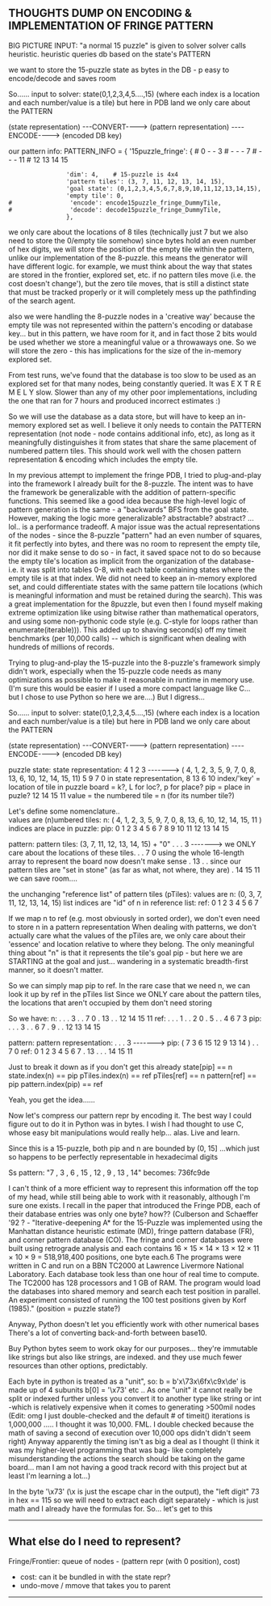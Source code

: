 ## THOUGHTS DUMP ON ENCODING & IMPLEMENTATION OF FRINGE PATTERN


BIG PICTURE INPUT: "a normal 15 puzzle" is given to solver
solver calls heuristic. heuristic queries db based on the state's PATTERN

we want to store the 15-puzzle state as bytes in the DB - p easy to encode/decode and saves room

So......
input to solver: state(0,1,2,3,4,5....,15)  (where each index is a location and each number/value is a tile)
but here in PDB land we only care about the PATTERN 

(state representation) ---CONVERT----> (pattern representation) ----ENCODE----> (encoded DB key)

our pattern info:
    PATTERN_INFO = {
        '15puzzle_fringe': {
            # 0  -  -  3
            # -  -  -  7
            # -  -  -  11
            # 12 13 14 15
            
                    'dim': 4,    # 15-puzzle is 4x4
                    'pattern tiles': (3, 7, 11, 12, 13, 14, 15),
                    'goal state': (0,1,2,3,4,5,6,7,8,9,10,11,12,13,14,15),
                    'empty tile': 0,
    #                'encode': encode15puzzle_fringe_DummyTile,
    #                'decode': decode15puzzle_fringe_DummyTile,
                    },

we only care about the locations of 8 tiles  (technically just 7 but we also need to store the 0/empty tile somehow)
since bytes hold an even number of hex digits, we will store the position of the empty tile within the pattern, 
unlike our implementation of the 8-puzzle. this means the generator will have different logic.
for example, we must think about the way that states are stored in the frontier, explored set, etc.
if no pattern tiles move (i.e. the cost doesn't change'), but the zero tile moves, that is still a distinct state that 
must be tracked properly or it will completely mess up the pathfinding of the search agent.

also we were handling the 8-puzzle nodes in a 'creative way' because the empty tile was not represented within the
pattern's encoding or database key... but in this pattern, we have room for it, and in fact those 2 bits would be used
whether we store a meaningful value or  a throwaways one.
So we will store the zero - this has implications for the size of the in-memory explored set.

From test runs, we've found that the database is too slow to be used as an explored set for that many nodes, being constantly queried.
It was E X T R E M E L Y slow. Slower than any of my other poor implementations, including the one that ran for 7 hours and produced
incorrect estimates :)

So we will use the database as a data store, but will have to keep an in-memory explored set as well. I believe it only needs
to contain the PATTERN representation (not node - node contains additional info, etc), as long as it meaningfully distinguishes it from 
states that share the same placement of numbered pattern tiles. This should work well with the chosen pattern representation & encoding
which includes the empty tile. 

In my previous attempt to implement the fringe PDB, I tried to plug-and-play into the framework I already built for the 8-puzzle.
The intent was to have the framework be generalizable with the addition of pattern-specific functions. This seemed like a good idea
because the high-level logic of pattern generation is the same - a "backwards" BFS from the goal state.
However, making the logic more generalizable? abstractable? abstract? ... lol.. is a performance tradeoff.
A major issue was the actual representations of the nodes - since the 8-puzzle "pattern" had an even number of squares, it fit
perfectly into bytes, and there was no room to represent the empty tile, nor did it make sense to do so - in fact, it saved
space not to do so because the empty tile's location as implicit from the organization of the database- i.e. it was split into
tables 0-8, with each table containing states where the empty tile is at that index. We did not need to keep an in-memory explored set,
and could differentiate states with the same pattern tile locations (which is meaningful information and must be retained during
the search). This was a great implementation for the 8puzzle, but even then I found myself making extreme optimization like using
bitwise rather than mathematical operators, and using some non-pythonic code style (e.g. C-style for loops rather than enumerate(iterable))).
This added up to shaving second(s) off my timeit benchmarks (per 10,000 calls) -- which is significant when dealing with hundreds of
millions of records.

Trying to plug-and-play the 15-puzzle into the 8-puzzle's framework simply didn't work, especially when the 15-puzzle code needs
as many optimizations as possible to make it reasonable in runtime in memory use. (I'm sure this would be easier if I used a more
compact language like C... but I chose to use Python so here we are....)
But I digress...


So......
input to solver: state(0,1,2,3,4,5....,15)  (where each index is a location and each number/value is a tile)
but here in PDB land we only care about the PATTERN 

(state representation) ---CONVERT----> (pattern representation) ----ENCODE----> (encoded DB key)



puzzle state:                          state representation:
   4   1   2   3       ------->     ( 4, 1, 2, 3, 5, 9, 7, 0, 8, 13, 6, 10, 12, 14, 15, 11)
   5   9   7   0                     in state representation,
   8   13  6   10                      index/'key' = location of tile in puzzle board        = k?, L for loc?, p for place? pip = place in puzle?
   12  14  15  11                            value = the numbered tile                        = n (for its number tile?)  


Let's define some nomenclature..    
            values are (n)umbered tiles:    n: ( 4, 1, 2, 3, 5, 9, 7, 0, 8, 13, 6, 10, 12, 14, 15, 11 )
            indices are place in puzzle:   pip:  0  1  2  3  4  5  6  7  8  9  10  11  12  13  14  15



 pattern:                         pattern tiles:  (3, 7, 11, 12, 13, 14, 15) + "0"
.   .   .   3       ------->     we ONLY care about the locations of these tiles.
.   .   7   0                     using the whole 16-length array to represent the board now doesn't make sense
.   13  .   .                     since our pattern tiles are "set in stone" (as far as what, not where, they are)
.   14  15  11                     we can save room....

the unchanging "reference list" of pattern tiles (pTiles):
                                 values are    n:   (0, 3, 7, 11, 12, 13, 14, 15) 
list indices are "id" of n in reference list:  ref:  0  1  2   3   4   5   6   7
 
If we map  n to ref  (e.g. most obviously in sorted order), we don't even need to store  n  in a pattern representation
When dealing with patterns, we don't actually care what the values of the pTiles are, we only care about their 'essence'
and location relative to where they belong. The only meaningful thing about "n" is that it represents the tile's goal
pip - but here we are STARTING at the goal and just... wandering in a systematic breadth-first manner, so it doesn't matter.

So we can simply map  pip  to  ref.  In the rare case that we need  n, we can look it up by ref in the pTiles list 
Since we ONLY care about the pattern tiles, the locations that aren't occupied by them don't need storing

So we have:
    n:   .   .   .   3   .   .   7   0   .  13    .    .   12   14   15   11 
  ref:   .   .   .   1   .   .   2   0   .   5    .    .    4    6    7    3
  pip:   .   .   .   3   .   .   6   7   .   9    .    .   12   13   14   15


pattern:                          pattern representation:
.   .   .   3       ------->      pip: ( 7  3  6  15  12  9  13  14 )
.   .   7   0                      ref:   0  1  2  3   4   5   6   7
.   13  .   .
.   14  15  11



Just to break it down as if you don't get this already
        state[pip]  ==   n
    state.index(n)  ==  pip
   pTiles.index(n)  ==  ref
       pTiles[ref]  ==   n
      pattern[ref]  ==  pip
pattern.index(pip)  ==  ref

Yeah, you get the idea......



Now let's compress our pattern repr by encoding it.
The best way I could figure out to do it in Python was in bytes.
I wish I had thought to use C, whose easy bit manipulations would really help... alas.
Live and learn.


Since this is a 15-puzzle,  both pip and n are bounded by (0, 15]
...which just so happens to be perfectly representable in hexadecimal digits


Ss  pattern:  "7 , 3 , 6 , 15 , 12 , 9 , 13 , 14"
    becomes:   736fc9de
    
I can't think of a more efficient way to represent this information off the top of my head,
while still being able to work with it reasonably, although I'm sure one exists.
I recall in the paper that introduced the Fringe PDB, each of their database entries was only one byte? how??
(Culberson and Schaeffer '92 ? -
"Iterative-deepening A* for the 15-Puzzle was implemented using the Manhattan distance heuristic estimate (MD), fringe pattern database (FR), and corner pattern database (CO). The fringe and corner databases were built using retrograde analysis and each contains 16 × 15 × 14 × 13 × 12 × 11 × 10 × 9 = 518,918,400 positions, one byte each.6 The programs were written in C and run on a BBN TC2000 at Lawrence Livermore National Laboratory. Each database took less than one hour of real time to compute. The TC2000 has 128 processors and 1 GB of RAM. The program would load the databases into shared memory and search each test position in parallel. An experiment consisted of running the 100 test positions given by Korf (1985)."
(position = puzzle state?)


Anyway, Python doesn't let you efficiently work with other numerical bases
There's a lot of converting back-and-forth between base10.

Buy Python bytes seem to work okay for our purposes...
they're immutable like strings but also like strings, are indexed.
and they use much fewer resources than other options, predictably.


Each byte in python is treated as a "unit", so:
b =  b'x\73x\6fx\c9x\de' is made up of 4 subunits 
b[0] = '\x73' etc ..
As one "unit" it cannot really be split or indexed further unless you convert it to another type like string or int
        -which is relatively expensive when it comes to generating >500mil nodes
                (Edit: omg I just double-checked and the default # of timeit() iterations is 1,000,000 ..... I thought it was 10,000. FML.
                I double checked because the math of saving a second of execution over 10,000 ops didn't didn't seem right)
                Anyway apparently the timing isn't as big a deal as I thought (I think it was my higher-level programming that was bag- like completely
                misunderstanding the actions the search should be taking on the game board... man I am not having a good track record with this project
                but at least I'm learning a lot...)

In the byte '\x73' (\x is just the escape char in the output), the "left digit" 
73 in hex == 115 so we will need to extract each digit separately - which is just math
and I already have the formulas for. So... let's get to this


------------------------------------------------------------------------ 
## What else do I need to represent?

Fringe/Frontier: queue of nodes - (pattern repr (with 0 position), cost)
* cost: can it be bundled in with the state repr?
* undo-move / mmove that takes you to parent
------------------------------------------------------------------------